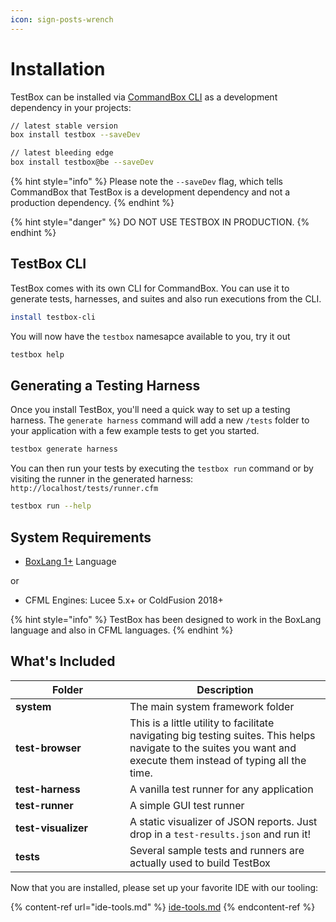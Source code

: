```yaml
---
icon: sign-posts-wrench
---
```


# Installation

TestBox can be installed via [CommandBox CLI](https://www.ortussolutions.com/products/commandbox) as a development dependency in your projects:

```bash
// latest stable version
box install testbox --saveDev

// latest bleeding edge
box install testbox@be --saveDev
```

{% hint style="info" %}
Please note the `--saveDev` flag, which tells CommandBox that TestBox is a development dependency and not a production dependency.
{% endhint %}

{% hint style="danger" %}
DO NOT USE TESTBOX IN PRODUCTION.
{% endhint %}

## TestBox CLI

TestBox comes with its own CLI for CommandBox.  You can use it to generate tests, harnesses, and suites and also run executions from the CLI.

```bash
install testbox-cli
```

You will now have the `testbox` namesapce available to you, try it out

```bash
testbox help
```

## Generating a Testing Harness

Once you install TestBox, you'll need a quick way to set up a testing harness. The `generate harness` command will add a new `/tests` folder to your application with a few example tests to get you started.

```bash
testbox generate harness
```

You can then run your tests by executing the `testbox run` command or by visiting the runner in the generated harness: `http://localhost/tests/runner.cfm`

```bash
testbox run --help
```

## System Requirements

* [BoxLang 1+](https://boxlang.io) Language

or

* CFML Engines: Lucee 5.x+ or ColdFusion 2018+

{% hint style="info" %}
TestBox has been designed to work in the BoxLang language and also in CFML languages.
{% endhint %}

## What's Included

<table><thead><tr><th width="167">Folder</th><th>Description</th></tr></thead><tbody><tr><td><strong>system</strong></td><td>The main system framework folder</td></tr><tr><td><strong>test-browser</strong></td><td>This is a little utility to facilitate navigating big testing suites. This helps navigate to the suites you want and execute them instead of typing all the time.</td></tr><tr><td><strong>test-harness</strong></td><td>A vanilla test runner for any application</td></tr><tr><td><strong>test-runner</strong></td><td>A simple GUI test runner</td></tr><tr><td><strong>test-visualizer</strong></td><td>A static visualizer of JSON reports. Just drop in a <code>test-results.json</code> and run it!</td></tr><tr><td><strong>tests</strong></td><td>Several sample tests and runners are actually used to build TestBox</td></tr></tbody></table>



Now that you are installed, please set up your favorite IDE with our tooling:

{% content-ref url="ide-tools.md" %}
[ide-tools.md](ide-tools.md)
{% endcontent-ref %}
